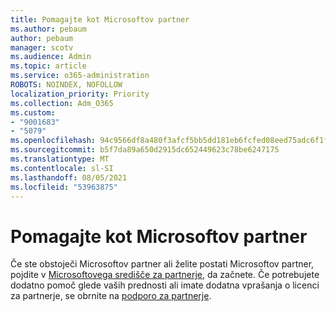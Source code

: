 ```yaml
---
title: Pomagajte kot Microsoftov partner
ms.author: pebaum
author: pebaum
manager: scotv
ms.audience: Admin
ms.topic: article
ms.service: o365-administration
ROBOTS: NOINDEX, NOFOLLOW
localization_priority: Priority
ms.collection: Adm_O365
ms.custom:
- "9001683"
- "5079"
ms.openlocfilehash: 94c9566df8a480f3afcf5bb5dd181eb6fcfed08eed75adc6f1f06c9df26c4cf8
ms.sourcegitcommit: b5f7da89a650d2915dc652449623c78be6247175
ms.translationtype: MT
ms.contentlocale: sl-SI
ms.lasthandoff: 08/05/2021
ms.locfileid: "53963875"
---
```

# <a name="help-as-a-microsoft-partner"></a>Pomagajte kot Microsoftov partner

Če ste obstoječi Microsoftov partner ali želite postati Microsoftov partner, pojdite v [Microsoftovega središče za partnerje](https://support.microsoft.com/help/4499930/partner-center-overview), da začnete. Če potrebujete dodatno pomoč glede vaših prednosti ali imate dodatna vprašanja o licenci za partnerje, se obrnite na [podporo za partnerje](https://aka.ms/partnersupport).
